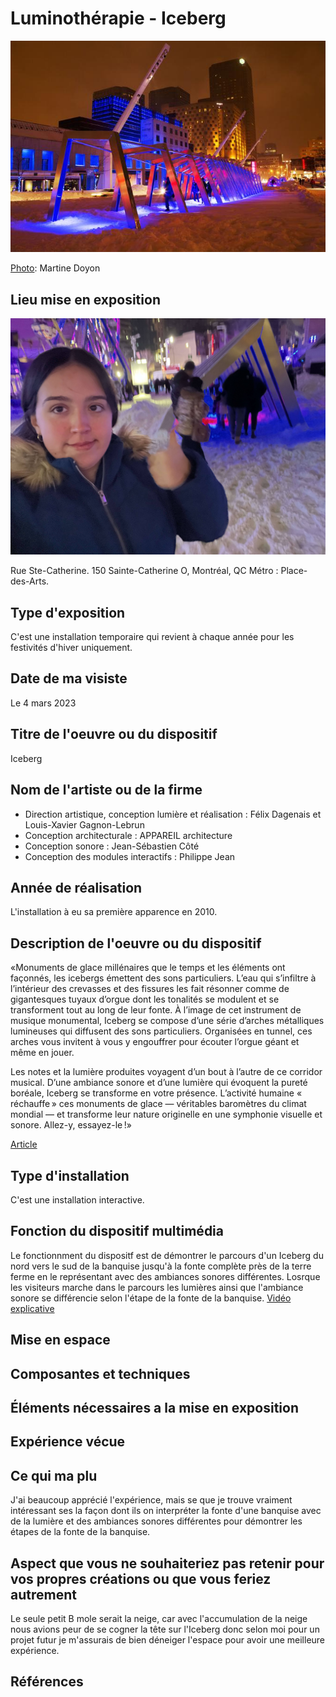 # Luminothérapie - Iceberg
![photo](media/iceberg-c-martine-doyon-pqds-2-670x450.jpeg)

[Photo](https://www.quartierdesspectacles.com/fr/a-propos/les-productions-du-partenariat/oeuvre/20/iceberg-par-appareil-architecture/#): Martine Doyon

## Lieu mise en exposition
![photo](media/iceberg_visite_28.jpg)

Rue Ste-Catherine. 150 Sainte-Catherine O, Montréal, QC Métro : Place-des-Arts.

## Type d'exposition
C'est une installation temporaire qui revient à chaque année pour les festivités d'hiver uniquement.

## Date de ma visiste
Le 4 mars 2023

## Titre de l'oeuvre ou du dispositif
Iceberg

## Nom de l'artiste ou de la firme 
- Direction artistique, conception lumière et réalisation : Félix Dagenais et Louis-Xavier Gagnon-Lebrun 
- Conception architecturale : APPAREIL architecture
- Conception sonore : Jean-Sébastien Côté 
- Conception des modules interactifs : Philippe Jean

## Année de réalisation
L'installation à eu sa première apparence en 2010. 
 
## Description de l'oeuvre ou du dispositif
«Monuments de glace millénaires que le temps et les éléments ont façonnés, les icebergs émettent des sons particuliers. L’eau qui s’infiltre à l’intérieur des crevasses et des fissures les fait résonner comme de gigantesques tuyaux d’orgue dont les tonalités se modulent et se transforment tout au long de leur fonte. À l’image de cet instrument de musique monumental, Iceberg se compose d’une série d’arches métalliques lumineuses qui diffusent des sons particuliers. Organisées en tunnel, ces arches vous invitent à vous y engouffrer pour écouter l’orgue géant et même en jouer.

Les notes et la lumière produites voyagent d’un bout à l’autre de ce corridor musical. D’une ambiance sonore et d’une lumière qui évoquent la pureté boréale, Iceberg se transforme en votre présence. L’activité humaine « réchauffe » ces monuments de glace — véritables baromètres du climat mondial — et transforme leur nature originelle en une symphonie visuelle et sonore. Allez-y, essayez-le !»

[Article](https://www.quartierdesspectacles.com/fr/a-propos/les-productions-du-partenariat/oeuvre/20/iceberg-par-appareil-architecture/#)

## Type d'installation 
C'est une installation interactive.

## Fonction du dispositif multimédia
Le fonctionnment du dispositf est de démontrer le parcours d'un Iceberg du nord vers le sud de la banquise jusqu'à la fonte complète près de la terre ferme en le représentant avec des ambiances sonores différentes. Losrque les visiteurs marche dans le parcours les lumières ainsi que l'ambiance sonore se différencie selon l'étape de la fonte de la banquise.
[Vidéo explicative](https://youtu.be/evwQKQMVA3w)

## Mise en espace 

## Composantes et techniques

## Éléments nécessaires a la mise en exposition

## Expérience vécue

## Ce qui ma plu 
J'ai beaucoup apprécié l'expérience, mais se que je trouve vraiment intéressant ses la façon dont ils on interpréter la fonte d'une banquise avec de la lumière et des ambiances sonores différentes pour démontrer les étapes de la fonte de la banquise.

## Aspect que vous ne souhaiteriez pas retenir pour vos propres créations ou que vous feriez autrement
Le seule petit B mole serait la neige, car avec l'accumulation de la neige nous avions peur de se cogner la tête sur l'Iceberg donc selon moi pour un projet futur je m'assurais de bien déneiger l'espace pour avoir une meilleure expérience.

## Références
